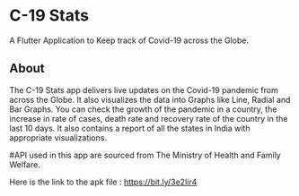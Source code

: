 # C-19 Stats

A Flutter Application to Keep track of Covid-19 across the Globe.

## About
The C-19 Stats app delivers live updates on the Covid-19 pandemic from across the Globe. It also visualizes the data into Graphs like Line, Radial and Bar Graphs. You can check the growth of the pandemic in a country, the increase in rate of cases, death rate and recovery rate of the country in the last 10 days.
It also contains a report of all the states in India with appropriate visualizations.

#API used in this app are sourced from The Ministry of Health and Family Welfare.

Here is the link to the apk file :
https://bit.ly/3e2lir4
